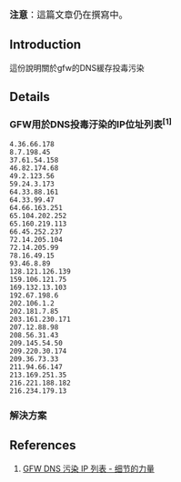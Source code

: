 <font size='3'><b>注意</b>：這篇文章仍在撰寫中。</font>
<br />

## Introduction ##

這份說明關於gfw的DNS緩存投毒污染


## Details ##

### GFW用於DNS投毒汙染的IP位址列表<sup>[1]</sup> ###
```
4.36.66.178
8.7.198.45
37.61.54.158
46.82.174.68
49.2.123.56
59.24.3.173
64.33.88.161
64.33.99.47
64.66.163.251
65.104.202.252
65.160.219.113
66.45.252.237
72.14.205.104
72.14.205.99
78.16.49.15
93.46.8.89
128.121.126.139
159.106.121.75
169.132.13.103
192.67.198.6
202.106.1.2
202.181.7.85
203.161.230.171
207.12.88.98
208.56.31.43
209.145.54.50
209.220.30.174
209.36.73.33
211.94.66.147
213.169.251.35
216.221.188.182
216.234.179.13
```

### 解決方案 ###

## References ##
  1. [GFW DNS 污染 IP 列表 - 细节的力量](http://xijie.wordpress.com/2010/01/07/gfw-dns-%E6%B1%A1%E6%9F%93-ip-%E5%88%97%E8%A1%A8/)